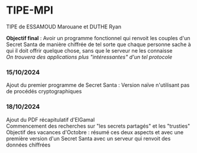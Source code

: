# TIPE-MPI
TIPE de ESSAMOUD Marouane et DUTHE Ryan

**Objectif final** : Avoir un programme fonctionnel qui renvoit les couples d'un Secret Santa de manière chiffrée de tel sorte que chaque personne sache à qui il doit offrir quelque chose, sans que le serveur ne les connaisse  
*On trouvera des applications plus "intéressantes" d'un tel protocole*

### 15/10/2024
Ajout du premier programme de Secret Santa : Version naïve n'utilisant pas de procédés cryptographiques

### 18/10/2024  
Ajout du PDF récapitulatif d'ElGamal  
Commencement des recherches sur "les secrets partagés" et les "trusties"  
Objectif des vacances d'Octobre : résumé ces deux aspects et avec une première version d'un Secret Santa avec un serveur qui renvoit des données chiffrées
